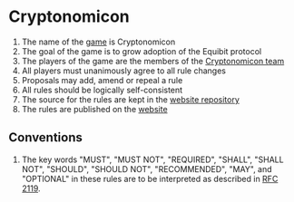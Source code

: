 # Cryptonomicon

1. The name of the [game](./Nomicon/) is Cryptonomicon
1. The goal of the game is to grow adoption of the Equibit protocol
1. The players of the game are the members of the [Cryptonomicon team](https://github.com/orgs/Equibit/teams/cryptonomicon/members)
1. All players must unanimously agree to all rule changes
1. Proposals may add, amend or repeal a rule
1. All rules should be logically self-consistent 
1. The source for the rules are kept in the [website repository](https://github.com/Equibit/Cryptonomicon)
1. The rules are published on the [website](https://equibit.github.io/Cryptonomicon/)

## Conventions

1. The key words "MUST", "MUST NOT", "REQUIRED", "SHALL", "SHALL NOT", "SHOULD", "SHOULD NOT", "RECOMMENDED", "MAY", and "OPTIONAL" in these rules are to be interpreted as described in [RFC 2119](https://www.ietf.org/rfc/rfc2119.txt).

